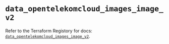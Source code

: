 # `data_opentelekomcloud_images_image_v2`

Refer to the Terraform Registory for docs: [`data_opentelekomcloud_images_image_v2`](https://www.terraform.io/docs/providers/opentelekomcloud/d/images_image_v2).
